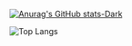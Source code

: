 [![Anurag's GitHub stats-Dark](https://github-readme-stats.vercel.app/api?username=CaptainTheoball&show_icons=true&theme=dark#gh-dark-mode-only)](https://github.com/anuraghazra/github-readme-stats#gh-dark-mode-only)

![Top Langs](https://github-readme-stats.vercel.app/api/top-langs/?username=CaptainTheoball&size_weight=0.5&count_weight=0.5)
